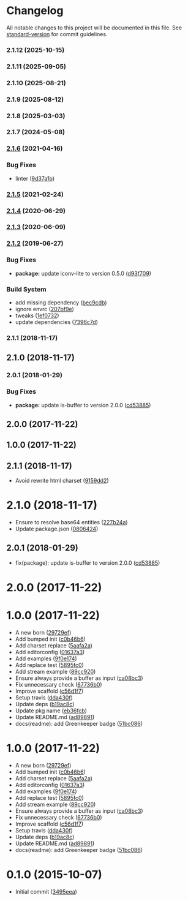 # Changelog

All notable changes to this project will be documented in this file. See [standard-version](https://github.com/conventional-changelog/standard-version) for commit guidelines.

### 2.1.12 (2025-10-15)

### 2.1.11 (2025-09-05)

### 2.1.10 (2025-08-21)

### 2.1.9 (2025-08-12)

### 2.1.8 (2025-03-03)

### 2.1.7 (2024-05-08)

### [2.1.6](https://github.com/kikobeats/html-encode/compare/v2.1.5...v2.1.6) (2021-04-16)


### Bug Fixes

* linter ([9d37a1b](https://github.com/kikobeats/html-encode/commit/9d37a1b3cb3a2c60723dc90a60bc75d37c9be4f4))

### [2.1.5](https://github.com/kikobeats/html-encode/compare/v2.1.4...v2.1.5) (2021-02-24)

### [2.1.4](https://github.com/kikobeats/html-encode/compare/v2.1.3...v2.1.4) (2020-06-29)

### [2.1.3](https://github.com/kikobeats/html-encode/compare/v2.1.2...v2.1.3) (2020-06-09)

### [2.1.2](https://github.com/kikobeats/html-encode/compare/v0.1.0...v2.1.2) (2019-06-27)


### Bug Fixes

* **package:** update iconv-lite to version 0.5.0 ([d93f709](https://github.com/kikobeats/html-encode/commit/d93f709))


### Build System

* add missing dependency ([bec9cdb](https://github.com/kikobeats/html-encode/commit/bec9cdb))
* ignore envrc ([207bf9e](https://github.com/kikobeats/html-encode/commit/207bf9e))
* tweaks ([1ef0732](https://github.com/kikobeats/html-encode/commit/1ef0732))
* update dependencies ([7396c7d](https://github.com/kikobeats/html-encode/commit/7396c7d))



### 2.1.1 (2018-11-17)



## 2.1.0 (2018-11-17)



### 2.0.1 (2018-01-29)


### Bug Fixes

* **package:** update is-buffer to version 2.0.0 ([cd53885](https://github.com/kikobeats/html-encode/commit/cd53885))



## 2.0.0 (2017-11-22)



## 1.0.0 (2017-11-22)



<a name="2.1.1"></a>
## 2.1.1 (2018-11-17)

* Avoid rewrite html charset ([9159dd2](https://github.com/kikobeats/html-encode/commit/9159dd2))



<a name="2.1.0"></a>
# 2.1.0 (2018-11-17)

* Ensure to resolve base64 entities ([227b24a](https://github.com/kikobeats/html-encode/commit/227b24a))
* Update package.json ([0806424](https://github.com/kikobeats/html-encode/commit/0806424))



<a name="2.0.1"></a>
## 2.0.1 (2018-01-29)

* fix(package): update is-buffer to version 2.0.0 ([cd53885](https://github.com/kikobeats/html-encode/commit/cd53885))



<a name="2.0.0"></a>
# 2.0.0 (2017-11-22)




<a name="1.0.0"></a>
# 1.0.0 (2017-11-22)

* A new born ([29729ef](https://github.com/kikobeats/html-encode/commit/29729ef))
* Add bumped init ([c0b46b6](https://github.com/kikobeats/html-encode/commit/c0b46b6))
* Add charset replace ([5aafa2a](https://github.com/kikobeats/html-encode/commit/5aafa2a))
* Add editorconfig ([01637a3](https://github.com/kikobeats/html-encode/commit/01637a3))
* Add examples ([9f0e174](https://github.com/kikobeats/html-encode/commit/9f0e174))
* Add replace test ([5895fc0](https://github.com/kikobeats/html-encode/commit/5895fc0))
* Add stream example ([89cc920](https://github.com/kikobeats/html-encode/commit/89cc920))
* Ensure always provide a buffer as input ([ca08bc3](https://github.com/kikobeats/html-encode/commit/ca08bc3))
* Fix unnecessary check ([67736b0](https://github.com/kikobeats/html-encode/commit/67736b0))
* Improve scaffold ([c56d1f7](https://github.com/kikobeats/html-encode/commit/c56d1f7))
* Setup travis ([dda430f](https://github.com/kikobeats/html-encode/commit/dda430f))
* Update deps ([b19ac8c](https://github.com/kikobeats/html-encode/commit/b19ac8c))
* Update pkg name ([eb36fcb](https://github.com/kikobeats/html-encode/commit/eb36fcb))
* Update README.md ([ad89891](https://github.com/kikobeats/html-encode/commit/ad89891))
* docs(readme): add Greenkeeper badge ([51bc086](https://github.com/kikobeats/html-encode/commit/51bc086))



<a name="1.0.0"></a>
# 1.0.0 (2017-11-22)

* A new born ([29729ef](https://github.com/kikobeats/html-encode/commit/29729ef))
* Add bumped init ([c0b46b6](https://github.com/kikobeats/html-encode/commit/c0b46b6))
* Add charset replace ([5aafa2a](https://github.com/kikobeats/html-encode/commit/5aafa2a))
* Add editorconfig ([01637a3](https://github.com/kikobeats/html-encode/commit/01637a3))
* Add examples ([9f0e174](https://github.com/kikobeats/html-encode/commit/9f0e174))
* Add replace test ([5895fc0](https://github.com/kikobeats/html-encode/commit/5895fc0))
* Add stream example ([89cc920](https://github.com/kikobeats/html-encode/commit/89cc920))
* Ensure always provide a buffer as input ([ca08bc3](https://github.com/kikobeats/html-encode/commit/ca08bc3))
* Fix unnecessary check ([67736b0](https://github.com/kikobeats/html-encode/commit/67736b0))
* Improve scaffold ([c56d1f7](https://github.com/kikobeats/html-encode/commit/c56d1f7))
* Setup travis ([dda430f](https://github.com/kikobeats/html-encode/commit/dda430f))
* Update deps ([b19ac8c](https://github.com/kikobeats/html-encode/commit/b19ac8c))
* Update README.md ([ad89891](https://github.com/kikobeats/html-encode/commit/ad89891))
* docs(readme): add Greenkeeper badge ([51bc086](https://github.com/kikobeats/html-encode/commit/51bc086))



<a name="0.1.0"></a>
# 0.1.0 (2015-10-07)

* Initial commit ([3495eea](https://github.com/kikobeats/html-encode/commit/3495eea))
